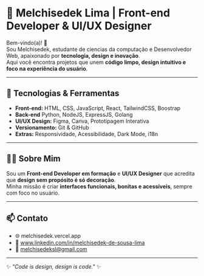 # 🎨 Melchisedek Lima | Front-end Developer & UI/UX Designer

Bem-vindo(a)! 👋  
Sou Melchisedek, estudante de ciencias da computação e Desenvolvedor Web, apaixonado por **tecnologia, design e inovação**.  
Aqui você encontra projetos que unem **código limpo, design intuitivo e foco na experiência do usuário**.

---

## 🚀 Tecnologias & Ferramentas
- **Front-end:** HTML, CSS, JavaScript, React, TailwindCSS, Boostrap
- **Back-end** Python, NodeJS, ExpressJS, Golang
- **UI/UX Design:** Figma, Canva, Prototipagem Interativa  
- **Versionamento:** Git & GitHub  
- **Extras:** Responsividade, Acessibilidade, Dark Mode, i18n    

---

## 🧑‍💻 Sobre Mim
Sou um **Front-end Developer em formação** e **UI/UX Designer** que acredita que **design sem propósito é só decoração**.  
Minha missão é criar **interfaces funcionais, bonitas e acessíveis**, sempre com foco no usuário.  

---

## 📫 Contato
- 🌐 melchisedek.vercel.app
- 💼 www.linkedin.com/in/melchisedek-de-sousa-lima
- 📧 melchisedeksl@gmail.com  

---

✨ *"Code is design, design is code."* ✨

